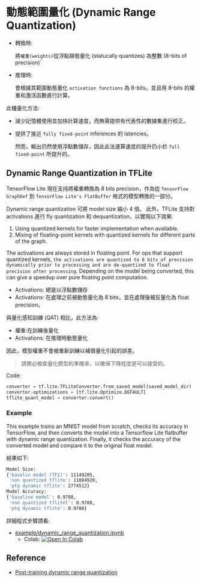 # 動態範圍量化 (Dynamic Range Quantization)

- 轉換時:

    將`權重(weights)`從浮點靜態量化 (statucally quantizes) 為整數 (8-bits of precision)`

- 推理時:

    會根據其範圍動態量化 `activation functions` 為 8-bits，並且用 8-bits 的權重和激活函數進行計算。

此種量化方法:

- 減少記憶體使用並加快計算速度，而無需提供有代表性的數據集進行校正。
- 提供了接近 `fully fixed-point` inferences 的 latencies。

    然而，輸出仍然使用浮點數儲存，因此此法運算速度的提升仍小於 `full fixed-point` 所提升的。

## Dynamic Range Quantization in TFLite

TensorFlow Lite 現在支持將權重轉換為 8 bits precision，作為從 `TensorFlow GraphDef` 到 `TensorFlow Lite's FlatBuffer` 格式的模型轉換的一部分。

Dynamic range quantization 可將 model size 縮小 4 倍。
此外，TFLite 支持對 activations 進行 fly quantization 和 dequantization，以實現以下效果:

1. Using quantized kernels for faster implementation when available.
2. Mixing of floating-point kernels with quantized kernels for different parts of the graph.

The activations are always stored in floating point. For ops that support quantized kernels, `the activations are quantized to 8 bits of precision dynamically prior to processing and are de-quantized to float precision after processing`. Depending on the model being converted, this can give a speedup over pure floating point computation.

- Activations: 總是以浮點數儲存
- Activations: 在處理之前被動態量化為 8 bits，並在處理後被反量化為 float precision。

與量化感知訓練 (QAT) 相比，此方法為:

- 權重:在訓練後量化
- Activations: 在推理時動態量化

因此，模型權重不會被重新訓練以補償量化引起的誤差。

> 請務必檢查量化模型的準確率，以確保下降程度是可以接受的。


Code:

```python
converter = tf.lite.TFLiteConverter.from_saved_model(saved_model_dir)
converter.optimizations = [tf.lite.Optimize.DEFAULT]
tflite_quant_model = converter.convert()
```

### Example

This example trains an MNIST model from scratch, checks its accuracy in TensorFlow, and then converts the model into a Tensorflow Lite flatbuffer with dynamic range quantization. Finally, it checks the accuracy of the converted model and compare it to the original float model.

結果如下:

```bash
Model Size:
{'baselin model (TF2)': 11149205,
 'non quantized tflite': 11084920,
 'ptq dynamic tflite': 2774512}
Model Accuracy:
{'baseline model': 0.9788,
 'non quantized tflitel': 0.9788,
 'ptq dynamic tflite': 0.9788}
```

詳細程式步驟請看:

- [example/dynamic_range_quantization.ipynb](https://github.com/kaka-lin/ML-Notes/blob/master/Model%20optimization/Post%20Training%20Quantization/Dynamic%20Range%20Quantization/example/dynamic_range_quantization.ipynb)
  - Colab: <a href="https://colab.research.google.com/github/kaka-lin/ML-Notes/blob/master/Model%20optimization/Post%20Training%20Quantization/Dynamic%20Range%20Quantization/example/dynamic_range_quantization.ipynb" target="_parent"><img src="https://colab.research.google.com/assets/colab-badge.svg" alt="Open In Colab"/></a>

## Reference

- [Post-training dynamic range quantization](https://www.tensorflow.org/lite/performance/post_training_quant)
